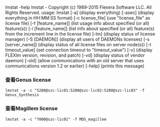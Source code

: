 lmstat -help
lmstat - Copyright (c) 1989-2015 Flexera Software LLC. All Rights Reserved.
usage: lmstat
        [-a]                  (display everything)
        [-asec]               (display everything in HH:MM:SS format)
        [-c license_file]     (use "license_file" as license file)
        [-f [feature_name]]   (list usage info about specified (or all) feature(s))
        [-i [feature_name]]   (list info about specified (or all) feature(s) from
                               the increment line in the license file)
        [-lm]                 (display status of license manager)
        [-S [DAEMON]]         (display all users of DAEMONs licenses)
        [-s [server_name]]    (display status of all license files on server node(s))
        [-t timeout_value]    (set connection timeout to "timeout_value")
        [-v]                  (display FLEXlm version, revision, and patch)
        [-vd]                 (display status of vendor daemon)
        [-old]                (allow communications with an old server that
                               uses communications version 1.2 or earlier)
        [-help]               (prints this message)

### 查看Genus license
`lmstat -a -c "5280@szc-lic01:5280@szc-lic02:5280@szc-lic03" -f Genus_Synthesis`

### 查看Magillem license
`lmstat -a -c "7000@szc-lic01" -f MDS_magillem`
